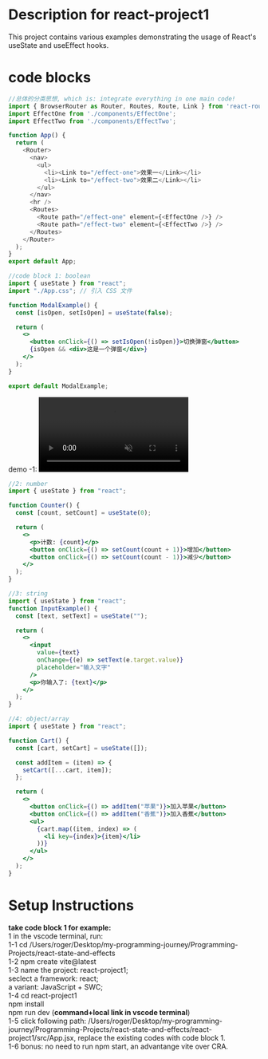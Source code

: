 # Description for react-project1
This project contains various examples demonstrating the usage of React's useState and useEffect hooks.

# code blocks
```JavaScript
//总体的分类思想, which is: integrate everything in one main code! 
import { BrowserRouter as Router, Routes, Route, Link } from 'react-router-dom';
import EffectOne from './components/EffectOne';
import EffectTwo from './components/EffectTwo';

function App() {
  return (
    <Router>
      <nav>
        <ul>
          <li><Link to="/effect-one">效果一</Link></li>
          <li><Link to="/effect-two">效果二</Link></li>
        </ul>
      </nav>
      <hr />
      <Routes>
        <Route path="/effect-one" element={<EffectOne />} />
        <Route path="/effect-two" element={<EffectTwo />} />
      </Routes>
    </Router>
  );
}
export default App;
```

```jsx
//code block 1: boolean
import { useState } from "react";
import "./App.css"; // 引入 CSS 文件

function ModalExample() {
  const [isOpen, setIsOpen] = useState(false);

  return (
    <>
      <button onClick={() => setIsOpen(!isOpen)}>切换弹窗</button>
      {isOpen && <div>这是一个弹窗</div>}
    </>
  );
}

export default ModalExample;
```
demo -1:
<video src="./react-project1/assets/demo-1.mp4" controls muted autoplay loop></video>

```jsx
//2: number
import { useState } from "react";

function Counter() {
  const [count, setCount] = useState(0);

  return (
    <>
      <p>计数: {count}</p>
      <button onClick={() => setCount(count + 1)}>增加</button>
      <button onClick={() => setCount(count - 1)}>减少</button>
    </>
  );
}
```

```jsx
//3: string
import { useState } from "react";
function InputExample() {
  const [text, setText] = useState("");

  return (
    <>
      <input
        value={text}
        onChange={(e) => setText(e.target.value)}
        placeholder="输入文字"
      />
      <p>你输入了: {text}</p>
    </>
  );
}

```

```jsx
//4: object/array
import { useState } from "react";

function Cart() {
  const [cart, setCart] = useState([]);

  const addItem = (item) => {
    setCart([...cart, item]);
  };

  return (
    <>
      <button onClick={() => addItem("苹果")}>加入苹果</button>
      <button onClick={() => addItem("香蕉")}>加入香蕉</button>
      <ul>
        {cart.map((item, index) => (
          <li key={index}>{item}</li>
        ))}
      </ul>
    </>
  );
}

```

# Setup Instructions

**take code block 1 for example:** \
1 in the vscode terminal, run:\
1-1 cd /Users/roger/Desktop/my-programming-journey/Programming-Projects/react-state-and-effects \
1-2 npm create vite@latest\
1-3 name the project: react-project1; \
seclect a framework: react;\
 a variant: JavaScript + SWC;\
1-4 cd react-project1\
npm install\
npm run dev (**command+local link in vscode terminal**) \
1-5 click following path: /Users/roger/Desktop/my-programming-journey/Programming-Projects/react-state-and-effects/react-project1/src/App.jsx, replace the existing codes with code block 1. \
1-6 bonus: no need to run npm start, an advantange vite over CRA.



